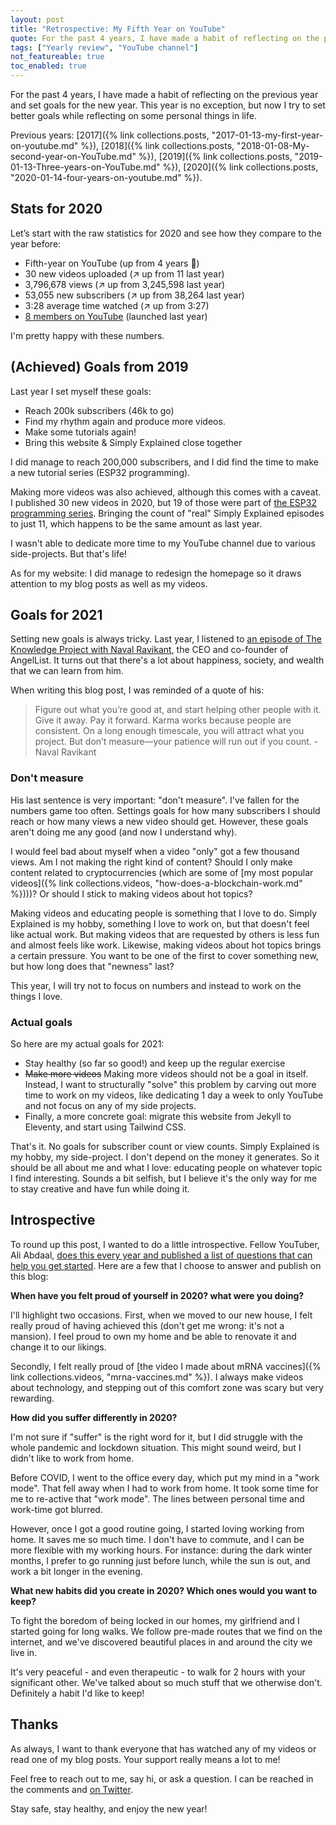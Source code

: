 ```yaml
---
layout: post
title: "Retrospective: My Fifth Year on YouTube"
quote: For the past 4 years, I have made a habit of reflecting on the previous year and set goals for the new year. This year is no exception, but now I try to set better goals while reflecting on some personal things in life.
tags: ["Yearly review", "YouTube channel"]
not_featureable: true
toc_enabled: true
---
```


For the past 4 years, I have made a habit of reflecting on the previous year and set goals for the new year. This year is no exception, but now I try to set better goals while reflecting on some personal things in life.

<!--more-->

Previous years: [2017]({% link collections.posts, "2017-01-13-my-first-year-on-youtube.md" %}), [2018]({% link collections.posts, "2018-01-08-My-second-year-on-YouTube.md" %}), [2019]({% link collections.posts, "2019-01-13-Three-years-on-YouTube.md" %}), [2020]({% link collections.posts, "2020-01-14-four-years-on-youtube.md" %}).

## Stats for 2020
Let’s start with the raw statistics for 2020 and see how they compare to the year before:

* Fifth-year on YouTube (up from 4 years 🤪)
* 30 new videos uploaded (↗️ up from 11 last year)
* 3,796,678 views (↗️ up from 3,245,598 last year)
* 53,055 new subscribers (↗️ up from 38,264 last year)
* 3:28 average time watched (↗️ up from 3:27)
* [8 members on YouTube](https://www.youtube.com/channel/UCnxrdFPXJMeHru_b4Q_vTPQ/join) (launched last year)

I'm pretty happy with these numbers.

## (Achieved) Goals from 2019
Last year I set myself these goals:

* Reach 200k subscribers (46k to go)
* Find my rhythm again and produce more videos.
* Make some tutorials again!
* Bring this website & Simply Explained close together

I did manage to reach 200,000 subscribers, and I did find the time to make a new tutorial series (ESP32 programming).

Making more videos was also achieved, although this comes with a caveat. I published 30 new videos in 2020, but 19 of those were part of [the ESP32 programming series](https://www.youtube.com/playlist?list=PLzvRQMJ9HDiQ3OIuBWCEW6yE0S0LUWhGU). Bringing the count of "real" Simply Explained episodes to just 11, which happens to be the same amount as last year.

I wasn't able to dedicate more time to my YouTube channel due to various side-projects. But that's life! 

As for my website: I did manage to redesign the homepage so it draws attention to my blog posts as well as my videos. 

## Goals for 2021
Setting new goals is always tricky. Last year, I listened to [an episode of The Knowledge Project with Naval Ravikant](https://fs.blog/knowledge-project/naval-ravikant/), the CEO and co-founder of AngelList. It turns out that there's a lot about happiness, society, and wealth that we can learn from him.

When writing this blog post, I was reminded of a quote of his:

> Figure out what you’re good at, and start helping other people with it. Give it away. Pay it forward. Karma works because people are consistent. On a long enough timescale, you will attract what you project. But don’t measure—your patience will run out if you count. - Naval Ravikant

### Don't measure
His last sentence is very important: "don't measure". I've fallen for the numbers game too often. Settings goals for how many subscribers I should reach or how many views a new video should get. However, these goals aren't doing me any good (and now I understand why).

I would feel bad about myself when a video "only" got a few thousand views. Am I not making the right kind of content? Should I only make content related to cryptocurrencies (which are some of [my most popular videos]({% link collections.videos, "how-does-a-blockchain-work.md" %})))? Or should I stick to making videos about hot topics?

Making videos and educating people is something that I love to do. Simply Explained is my hobby, something I love to work on, but that doesn't feel like actual work. But making videos that are requested by others is less fun and almost feels like work. Likewise, making videos about hot topics brings a certain pressure. You want to be one of the first to cover something new, but how long does that "newness" last?

This year, I will try not to focus on numbers and instead to work on the things I love.

### Actual goals
So here are my actual goals for 2021:

* Stay healthy (so far so good!) and keep up the regular exercise
* <del>Make more videos</del> Making more videos should not be a goal in itself. Instead, I want to structurally "solve" this problem by carving out more time to work on my videos, like dedicating 1 day a week to only YouTube and not focus on any of my side projects.
* Finally, a more concrete goal: migrate this website from Jekyll to Eleventy, and start using Tailwind CSS.

That's it. No goals for subscriber count or view counts. Simply Explained is my hobby, my side-project. I don't depend on the money it generates. So it should be all about me and what I love: educating people on whatever topic I find interesting. Sounds a bit selfish, but I believe it's the only way for me to stay creative and have fun while doing it.

## Introspective
To round up this post, I wanted to do a little introspective. Fellow YouTuber, Ali Abdaal, [does this every year and published a list of questions that can help you get started](http://email.aliabdaal.com/issues/the-most-important-thing-i-do-each-year-295509). Here are a few that I choose to answer and publish on this blog:

**When have you felt proud of yourself in 2020? what were you doing?**

I'll highlight two occasions. First, when we moved to our new house, I felt really proud of having achieved this (don't get me wrong: it's not a mansion). I feel proud to own my home and be able to renovate it and change it to our likings.

Secondly, I felt really proud of [the video I made about mRNA vaccines]({% link collections.videos, "mrna-vaccines.md" %}). I always make videos about technology, and stepping out of this comfort zone was scary but very rewarding.

**How did you suffer differently in 2020?**

I'm not sure if "suffer" is the right word for it, but I did struggle with the whole pandemic and lockdown situation. This might sound weird, but I didn't like to work from home.

Before COVID, I went to the office every day, which put my mind in a "work mode".  That fell away when I had to work from home. It took some time for me to re-active that "work mode". The lines between personal time and work-time got blurred.

However, once I got a good routine going, I started loving working from home. It saves me so much time. I don't have to commute, and I can be more flexible with my working hours. For instance: during the dark winter months, I prefer to go running just before lunch, while the sun is out, and work a bit longer in the evening.

**What new habits did you create in 2020? Which ones would you want to keep?**

To fight the boredom of being locked in our homes, my girlfriend and I started going for long walks. We follow pre-made routes that we find on the internet, and we've discovered beautiful places in and around the city we live in.

It's very peaceful - and even therapeutic - to walk for 2 hours with your significant other. We've talked about so much stuff that we otherwise don't. Definitely a habit I'd like to keep!

## Thanks
As always, I want to thank everyone that has watched any of my videos or read one of my blog posts. Your support really means a lot to me!

Feel free to reach out to me, say hi, or ask a question. I can be reached in the comments and [on Twitter](https://twitter.com/Savjee/).

Stay safe, stay healthy, and enjoy the new year!
